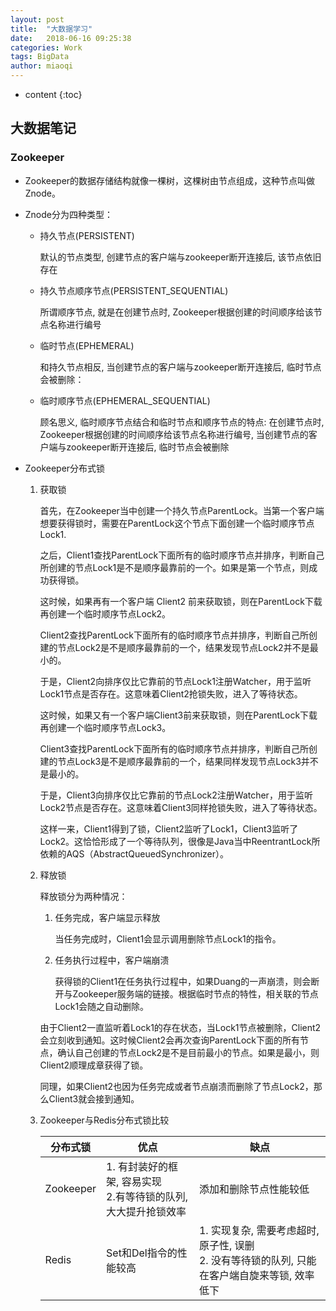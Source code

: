 ```yaml
---
layout: post
title:  "大数据学习"
date:   2018-06-16 09:25:38
categories: Work
tags: BigData
author: miaoqi
---
```


* content
{:toc}
            

## 大数据笔记

### Zookeeper

* Zookeeper的数据存储结构就像一棵树，这棵树由节点组成，这种节点叫做Znode。

* Znode分为四种类型：

    * 持久节点(PERSISTENT)

        默认的节点类型, 创建节点的客户端与zookeeper断开连接后, 该节点依旧存在 

    * 持久节点顺序节点(PERSISTENT_SEQUENTIAL)

        所谓顺序节点, 就是在创建节点时, Zookeeper根据创建的时间顺序给该节点名称进行编号

    * 临时节点(EPHEMERAL)

        和持久节点相反, 当创建节点的客户端与zookeeper断开连接后, 临时节点会被删除：

    * 临时顺序节点(EPHEMERAL_SEQUENTIAL)

        顾名思义, 临时顺序节点结合和临时节点和顺序节点的特点: 在创建节点时, Zookeeper根据创建的时间顺序给该节点名称进行编号, 当创建节点的客户端与zookeeper断开连接后, 临时节点会被删除

* Zookeeper分布式锁

    1. 获取锁

        首先，在Zookeeper当中创建一个持久节点ParentLock。当第一个客户端想要获得锁时，需要在ParentLock这个节点下面创建一个临时顺序节点 Lock1. 

        之后，Client1查找ParentLock下面所有的临时顺序节点并排序，判断自己所创建的节点Lock1是不是顺序最靠前的一个。如果是第一个节点，则成功获得锁。

        这时候，如果再有一个客户端 Client2 前来获取锁，则在ParentLock下载再创建一个临时顺序节点Lock2。

        Client2查找ParentLock下面所有的临时顺序节点并排序，判断自己所创建的节点Lock2是不是顺序最靠前的一个，结果发现节点Lock2并不是最小的。

        于是，Client2向排序仅比它靠前的节点Lock1注册Watcher，用于监听Lock1节点是否存在。这意味着Client2抢锁失败，进入了等待状态。

        这时候，如果又有一个客户端Client3前来获取锁，则在ParentLock下载再创建一个临时顺序节点Lock3。

        Client3查找ParentLock下面所有的临时顺序节点并排序，判断自己所创建的节点Lock3是不是顺序最靠前的一个，结果同样发现节点Lock3并不是最小的。

        于是，Client3向排序仅比它靠前的节点Lock2注册Watcher，用于监听Lock2节点是否存在。这意味着Client3同样抢锁失败，进入了等待状态。

        这样一来，Client1得到了锁，Client2监听了Lock1，Client3监听了Lock2。这恰恰形成了一个等待队列，很像是Java当中ReentrantLock所依赖的AQS（AbstractQueuedSynchronizer）。

    2. 释放锁

        释放锁分为两种情况：

        1. 任务完成，客户端显示释放
         
            当任务完成时，Client1会显示调用删除节点Lock1的指令。

        2. 任务执行过程中，客户端崩溃

            获得锁的Client1在任务执行过程中，如果Duang的一声崩溃，则会断开与Zookeeper服务端的链接。根据临时节点的特性，相关联的节点Lock1会随之自动删除。

        由于Client2一直监听着Lock1的存在状态，当Lock1节点被删除，Client2会立刻收到通知。这时候Client2会再次查询ParentLock下面的所有节点，确认自己创建的节点Lock2是不是目前最小的节点。如果是最小，则Client2顺理成章获得了锁。

        同理，如果Client2也因为任务完成或者节点崩溃而删除了节点Lock2，那么Client3就会接到通知。

    3. Zookeeper与Redis分布式锁比较

        |分布式锁|优点|缺点|
        |-----|-----|-----|
        |Zookeeper|1. 有封装好的框架, 容易实现<br/>2.有等待锁的队列, 大大提升抢锁效率|添加和删除节点性能较低|
        |Redis|Set和Del指令的性能较高|1. 实现复杂, 需要考虑超时, 原子性, 误删<br/>2. 没有等待锁的队列, 只能在客户端自旋来等锁, 效率低下|





    
    
    
    
    
    
    
    
    
    